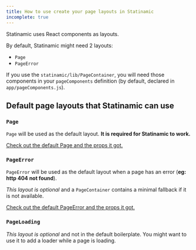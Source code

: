 ```yaml
---
title: How to use create your page layouts in Statinamic
incomplete: true
---
```


Statinamic uses React components as layouts.

By default, Statinamic might need 2 layouts:

- `Page`
- `PageError`

If you use the `statinamic/lib/PageContainer`, you will need those components in
your `pageComponents` definition
(by default, declared in `app/pageComponents.js`).

## Default page layouts that Statinamic can use

### `Page`

`Page` will be used as the default layout.
**It is required for Statinamic to work.**

[Check out the default Page and the props it got.](https://github.com/MoOx/statinamic/blob/master/boilerplate/web_modules/Page/index.js)

### `PageError`

`PageError` will be used as the default layout when a page has an error
(**eg: http 404 not found**).

_This layout is optional_ and a `PageContainer` contains a minimal fallback if
it is not available.

[Check out the default PageError and the props it got.](https://github.com/MoOx/statinamic/blob/master/boilerplate/web_modules/PageError/index.js)

### `PageLoading`

_This layout is optional_ and not in the default boilerplate. You might want to
use it to add a loader while a page is loading.
